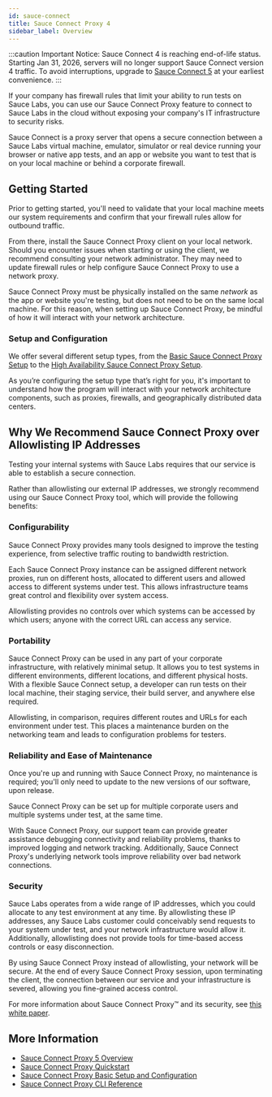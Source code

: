 ```yaml
---
id: sauce-connect
title: Sauce Connect Proxy 4
sidebar_label: Overview
---
```


:::caution Important Notice: Sauce Connect 4 is reaching end-of-life status.
Starting Jan 31, 2026, servers will no longer support Sauce Connect version 4 traffic. To avoid interruptions, upgrade to [Sauce Connect 5](/secure-connections/sauce-connect-5/migrating) at your earliest convenience.
:::

If your company has firewall rules that limit your ability to run tests on Sauce Labs, you can use our Sauce Connect Proxy feature to connect to Sauce Labs in the cloud without exposing your company's IT infrastructure to security risks.

Sauce Connect is a proxy server that opens a secure connection between a Sauce Labs virtual machine, emulator, simulator or real device running your browser or native app tests, and an app or website you want to test that is on your local machine or behind a corporate firewall.

## Getting Started

Prior to getting started, you'll need to validate that your local machine meets our system requirements and confirm that your firewall rules allow for outbound traffic.

From there, install the Sauce Connect Proxy client on your local network. Should you encounter issues when starting or using the client, we recommend consulting your network administrator. They may need to update firewall rules or help configure Sauce Connect Proxy to use a network proxy.

Sauce Connect Proxy must be physically installed on the same _network_ as the app or website you're testing, but does not need to be on the same local machine. For this reason, when setting up Sauce Connect Proxy, be mindful of how it will interact with your network architecture.

### Setup and Configuration

We offer several different setup types, from the [Basic Sauce Connect Proxy Setup](/secure-connections/sauce-connect/setup-configuration/basic-setup) to the [High Availability Sauce Connect Proxy Setup](/secure-connections/sauce-connect/setup-configuration/high-availability).

As you’re configuring the setup type that’s right for you, it's important to understand how the program will interact with your network architecture components, such as proxies, firewalls, and geographically distributed data centers.

## Why We Recommend Sauce Connect Proxy over Allowlisting IP Addresses

Testing your internal systems with Sauce Labs requires that our service is able to establish a secure connection.

Rather than allowlisting our external IP addresses, we strongly recommend using our Sauce Connect Proxy tool, which will provide the following benefits:

### Configurability

Sauce Connect Proxy provides many tools designed to improve the testing experience, from selective traffic routing to bandwidth restriction.

Each Sauce Connect Proxy instance can be assigned different network proxies, run on different hosts, allocated to different users and allowed access to different systems under test. This allows infrastructure teams great control and flexibility over system access.

Allowlisting provides no controls over which systems can be accessed by which users; anyone with the correct URL can access any service.

### Portability

Sauce Connect Proxy can be used in any part of your corporate infrastructure, with relatively minimal setup. It allows you to test systems in different environments, different locations, and different physical hosts. With a flexible Sauce Connect setup, a developer can run tests on their local machine, their staging service, their build server, and anywhere else required.

Allowlisting, in comparison, requires different routes and URLs for each environment under test. This places a maintenance burden on the networking team and leads to configuration problems for testers.

### Reliability and Ease of Maintenance

Once you're up and running with Sauce Connect Proxy, no maintenance is required; you'll only need to update to the new versions of our software, upon release.

Sauce Connect Proxy can be set up for multiple corporate users and multiple systems under test, at the same time.

With Sauce Connect Proxy, our support team can provide greater assistance debugging connectivity and reliability problems, thanks to improved logging and network tracking. Additionally, Sauce Connect Proxy's underlying network tools improve reliability over bad network connections.

### Security

Sauce Labs operates from a wide range of IP addresses, which you could allocate to any test environment at any time. By allowlisting these IP addresses, any Sauce Labs customer could conceivably send requests to your system under test, and your network infrastructure would allow it. Additionally, allowlisting does not provide tools for time-based access controls or easy disconnection.

By using Sauce Connect Proxy instead of allowlisting, your network will be secure. At the end of every Sauce Connect Proxy session, upon terminating the client, the connection between our service and your infrastructure is severed, allowing you fine-grained access control.

For more information about Sauce Connect Proxy&trade; and its security, see [this white paper](https://saucelabs.com/resources/white-papers/sauce-connect-proxy-security-overview).

## More Information

- [Sauce Connect Proxy 5 Overview](/secure-connections/sauce-connect-5/)
- [Sauce Connect Proxy Quickstart](/secure-connections/sauce-connect/quickstart/)
- [Sauce Connect Proxy Basic Setup and Configuration](/secure-connections/sauce-connect/setup-configuration/basic-setup/)
- [Sauce Connect Proxy CLI Reference](/dev/cli/sauce-connect-proxy)
